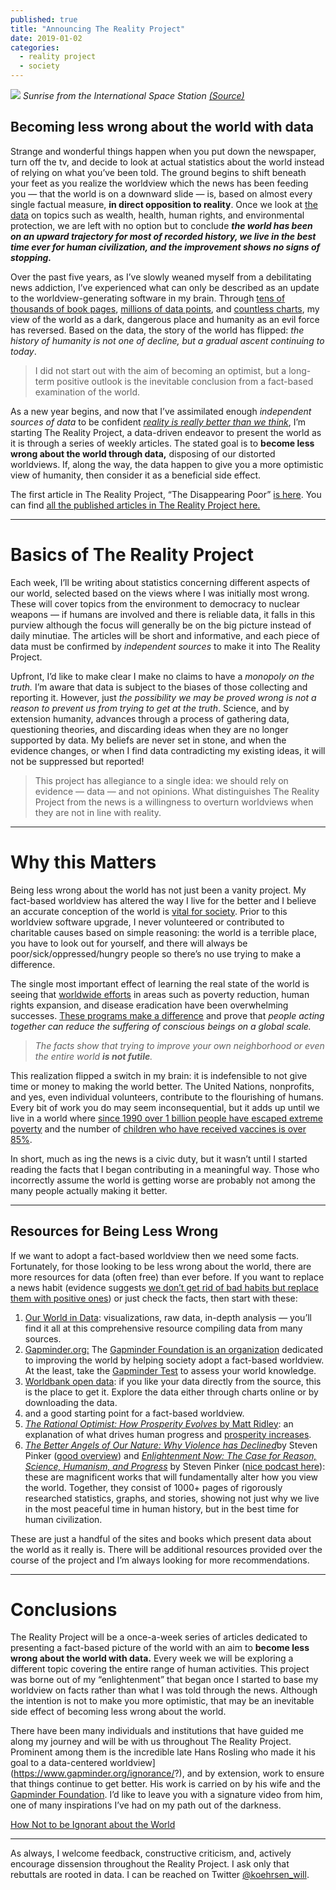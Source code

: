 ```yaml
---
published: true
title: "Announcing The Reality Project"
date: 2019-01-02
categories:
  - reality project
  - society
---
```

![](https://miro.medium.com/max/2000/1*Y_fzdakbUhLPqW0ZqMh00g.jpeg?q=20)
*Sunrise from the International Space Station [(Source)](https://www.universetoday.com/66916/stunning-sunrise-and-aurora-as-seen-from-the-space-station/?)*

## Becoming less wrong about the world with data

Strange and wonderful things happen when you put down the newspaper, turn off the tv, and decide to look at actual statistics about the world instead of relying on what you’ve been told. The ground begins to shift beneath your feet as you realize the worldview which the news has been feeding you — that the world is on a downward slide — is, based on almost every single factual measure, **in direct opposition to reality**. Once we look at [the data](https://ourworldindata.org/?) on topics such as wealth, health, human rights, and environmental protection, we are left with no option but to conclude **_the world has been on an upward trajectory for most of recorded history, we live in the best time ever for human civilization, and the improvement shows no signs of stopping._**

Over the past five years, as I’ve slowly weaned myself from a debilitating news addiction, I’ve experienced what can only be described as an update to the worldview-generating software in my brain. Through [tens of thousands of book pages](https://medium.com/p/f51600aa922a?), [millions of data points](https://data.worldbank.org/?), and [countless charts](https://www.gapminder.org/tools/?), my view of the world as a dark, dangerous place and humanity as an evil force has reversed. Based on the data, the story of the world has flipped: _the history of humanity is not one of decline, but a gradual ascent continuing to today_.

> I did not start out with the aim of becoming an optimist, but a long-term positive outlook is the inevitable conclusion from a fact-based examination of the world.

As a new year begins, and now that I’ve assimilated enough _independent sources of data_ to be confident [_reality is really better than we think_](https://www.gapminder.org/factfulness/?), I’m starting The Reality Project, a data-driven endeavor to present the world as it is through a series of weekly articles. The stated goal is to **become less wrong about the world through data,** disposing of our distorted worldviews. If, along the way, the data happen to give you a more optimistic view of humanity, then consider it as a beneficial side effect.

<!--more-->

The first article in The Reality Project, “The Disappearing Poor” [is here](https://medium.com/@williamkoehrsen/the-disappearing-poor-6c68789e5a53?). You can find [all the published articles in The Reality Project here.](https://towardsdatascience.com/tagged/the-reality-project?)

* * *

# Basics of The Reality Project

Each week, I’ll be writing about statistics concerning different aspects of our world, selected based on the views where I was initially most wrong. These will cover topics from the environment to democracy to nuclear weapons — if humans are involved and there is reliable data, it falls in this purview although the focus will generally be on the big picture instead of daily minutiae. The articles will be short and informative, and each piece of data must be confirmed by _independent sources_ to make it into The Reality Project.

Upfront, I’d like to make clear I make no claims to have a _monopoly on the truth._ I’m aware that data is subject to the biases of those collecting and reporting it. However, just _the possibility we may be proved wrong is not a reason to prevent us from trying to get at the truth_. Science, and by extension humanity, advances through a process of gathering data, questioning theories, and discarding ideas when they are no longer supported by data. My beliefs are never set in stone, and when the evidence changes, or when I find data contradicting my existing ideas, it will not be suppressed but reported!

> This project has allegiance to a single idea: we should rely on evidence — data — and not opinions. What distinguishes The Reality Project from the news is a willingness to overturn worldviews when they are not in line with reality.

* * *

# Why this Matters

Being less wrong about the world has not just been a vanity project. My fact-based worldview has altered the way I live for the better and I believe an accurate conception of the world is [vital for society](https://www.gapminder.org/about-gapminder/?). Prior to this worldview software upgrade, I never volunteered or contributed to charitable causes based on simple reasoning: the world is a terrible place, you have to look out for yourself, and there will always be poor/sick/oppressed/hungry people so there’s no use trying to make a difference.

The single most important effect of learning the real state of the world is seeing that [worldwide efforts](http://www.un.org/en/sections/about-un/funds-programmes-specialized-agencies-and-others/?) in areas such as poverty reduction, human rights expansion, and disease eradication have been overwhelming successes. [These programs make a difference](https://www.gatesnotes.com/Health/Net-Impact?) and prove that _people acting together can reduce the suffering of conscious beings on a global scale._

> _The facts show that trying to improve your own neighborhood or even the entire world_ **_is not futile_**_._

This realization flipped a switch in my brain: it is indefensible to not give time or money to making the world better. The United Nations, nonprofits, and yes, even individual volunteers, contribute to the flourishing of humans. Every bit of work you do may seem inconsequential, but it adds up until we live in a world where [since 1990 over 1 billion people have escaped extreme poverty](https://ourworldindata.org/extreme-poverty?) and the number of [children who have received vaccines is over 85%](https://ourworldindata.org/vaccination?).

In short, much as ing the news is a civic duty, but it wasn’t until I started reading the facts that I began contributing in a meaningful way. Those who incorrectly assume the world is getting worse are probably not among the many people actually making it better.

* * *

## Resources for Being Less Wrong

If we want to adopt a fact-based worldview then we need some facts. Fortunately, for those looking to be less wrong about the world, there are more resources for data (often free) than ever before. If you want to replace a news habit (evidence suggests [we don’t get rid of bad habits but replace them with positive ones](https://en.wikipedia.org/wiki/The_Power_of_Habit?#Golden_Rule_of_Habit_Change)) or just check the facts, then start with these:

1.  [Our World in Data](https://ourworldindata.org/?): visualizations, raw data, in-depth analysis — you’ll find it all at this comprehensive resource compiling data from many sources.
2.  [Gapminder.org:](https://www.gapminder.org/?) The [Gapminder Foundation is an organization](https://en.wikipedia.org/wiki/Gapminder_Foundation?) dedicated to improving the world by helping society adopt a fact-based worldview. At the least, take the [Gapminder Test](http://forms.gapminder.org/s3/test-2018?) to assess your world knowledge.
3.  [Worldbank open data](https://databank.worldbank.org/data/home.aspx?): if you like your data directly from the source, this is the place to get it. Explore the data either through charts online or by downloading the data.
4.   and a good starting point for a fact-based worldview.
5.  [_The Rational Optimist: How Prosperity Evolves_ by Matt Ridley](http://www.rationaloptimist.com/?): an explanation of what drives human progress and [prosperity increases](https://ourworldindata.org/economic-growth?).
6.  [_The Better Angels of Our Nature: Why Violence has Declined_](https://stevenpinker.com/publications/better-angels-our-nature?)by Steven Pinker ([good overview](https://www.nytimes.com/2011/10/09/books/review/the-better-angels-of-our-nature-by-steven-pinker-book-review.html?)) and [_Enlightenment Now: The Case for Reason, Science, Humanism, and Progress_](https://www.penguinrandomhouse.com/books/317051/enlightenment-now-by-steven-pinker/9780143111382/?) by Steven Pinker ([nice podcast here](https://www.cbc.ca/radio/ideas/enlightenment-now-why-steven-pinker-believes-in-progress-1.4668823?)): these are magnificent works that will fundamentally alter how you view the world. Together, they consist of 1000+ pages of rigorously researched statistics, graphs, and stories, showing not just why we live in the most peaceful time in human history, but in the best time for human civilization.

These are just a handful of the sites and books which present data about the world as it really is. There will be additional resources provided over the course of the project and I’m always looking for more recommendations.

* * *

# **Conclusions**

The Reality Project will be a once-a-week series of articles dedicated to presenting a fact-based picture of the world with an aim to **become less wrong about the world with data.** Every week we will be exploring a different topic covering the entire range of human activities. This project was borne out of my “enlightenment” that began once I started to base my worldview on facts rather than what I was told through the news. Although the intention is not to make you more optimistic, that may be an inevitable side effect of becoming less wrong about the world.

There have been many individuals and institutions that have guided me along my journey and will be with us throughout The Reality Project. Prominent among them is the incredible late Hans Rosling who made it his goal to  a data-centered worldview](https://www.gapminder.org/ignorance/?), and by extension, work to ensure that things continue to get better. His work is carried on by his wife and the [Gapminder Foundation](http://gapminder.org/?). I’d like to leave you with a signature video from him, one of many inspirations I’ve had on my path out of the darkness.

[How Not to be Ignorant about the World]("https://cdn.embedly.com/widgets/media.html?src=https%3A%2F%2Fwww.youtube.com%2Fembed%2FSm5xF-UYgdg%3Ffeature%3Doembed&amp;url=http%3A%2F%2Fwww.youtube.com%2Fwatch%3Fv%3DSm5xF-UYgdg&amp;image=https%3A%2F%2Fi.ytimg.com%2Fvi%2FSm5xF-UYgdg%2Fhqdefault.jpg&amp;key=a19fcc184b9711e1b4764040d3dc5c07&amp;type=text%2Fhtml&amp;schema=youtube)

* * *

As always, I welcome feedback, constructive criticism, and, actively encourage dissension throughout the Reality Project. I ask only that rebuttals are rooted in data. I can be reached on Twitter [@koehrsen_will](http://twitter.com/@koehrsen_will?).
